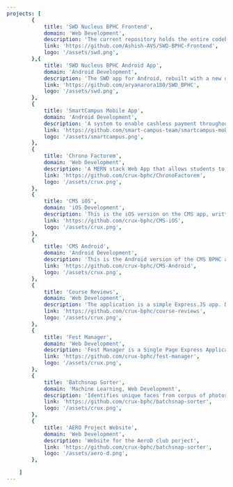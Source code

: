 ```yaml
---
projects: [
		{
			title: 'SWD Nucleus BPHC Frontend',
			domain: 'Web Development',
			description: 'The current repository holds the entire codebase of frontend of SWD Portal of BITS Pilani,Hyderabad Campus.',
			link: 'https://github.com/Ashish-AVS/SWD-BPHC-Frontend',
			logo: '/assets/swd.png',
		},{
			title: 'SWD Nucleus BPHC Android App',
			domain: 'Android Development',
			description: 'The SWD app for Android, rebuilt with a new design and using the best practices in Android Development. Built entirely in Koltin.',
			link: 'https://github.com/aryanarora180/SWD_BPHC',
			logo: '/assets/swd.png',
		},
		{
			title: 'SmartCampus Mobile App',
			domain: 'Android Development',
			description: 'A system to enable cashless payment throughout campus in any case and scenario, be in via mess balance or UPI payments for BPHC.',
			link: 'https://github.com/smart-campus-team/smartcampus-mobile',
			logo: '/assets/smartcampus.png',
		},
		{
			title: 'Chrono Factorem',
			domain: 'Web Development',
			description: 'A MERN stack Web App that allows students to create draft time tables',
			link: 'https://github.com/crux-bphc/ChronoFactorem',
			logo: '/assets/crux.png',
		},
		{
			title: 'CMS iOS',
			domain: 'iOS Development',
			description: 'This is the iOS version on the CMS app, written in Swift. The app utilises the API endpoints provided by Moodle from the server hosted on the CMS Website.',
			link: 'https://github.com/crux-bphc/CMS-iOS',
			logo: '/assets/crux.png',
		},
		{
			title: 'CMS Android',
			domain: 'Android Development',
			description: 'This is the Android version of the CMS BPHC app. The app uses standard Moodle endpoints from the server hosted at the CMS website.',
			link: 'https://github.com/crux-bphc/CMS-Android',
			logo: '/assets/crux.png',
		},
		{
			title: 'Course Reviews',
			domain: 'Web Development',
			description: 'The application is a simple Express.JS app. Database is SQLite3. Auth is provided by Passport.js. To review and rate courses provided by BPHC.',
			link: 'https://github.com/crux-bphc/course-reviews',
			logo: '/assets/crux.png',
		},
		{
			title: 'Fest Manager',
			domain: 'Web Development',
			description: 'Fest Manager is a Single Page Express Application that can be used to easily deploy websites for college fests.',
			link: 'https://github.com/crux-bphc/fest-manager',
			logo: '/assets/crux.png',
		},
		{
			title: 'Batchsnap Sorter',
			domain: 'Machine Learning, Web Development',
			description: 'Identifies unique faces from corpus of photos and allows a person to retrieve all images containing their face. Clustering of images is done on server side by using facial feature embeddings, and the client facing portal is made in React.js.',
			link: 'https://github.com/crux-bphc/batchsnap-sorter',
			logo: '/assets/crux.png',
		},
		{
			title: 'AERO Project Website',
			domain: 'Web Development',
			description: 'Website for the AeroD club porject',
			link: 'https://github.com/crux-bphc/batchsnap-sorter',
			logo: '/assets/aero-d.png',
		},

	]
---
```

